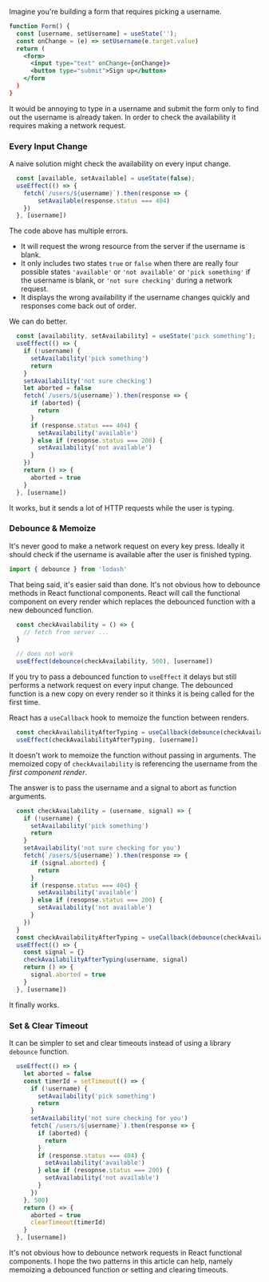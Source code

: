 
Imagine you're building a form that requires picking a username. 

```jsx
function Form() {
  const [username, setUsername] = useState('');
  const onChange = (e) => setUsername(e.target.value)
  return (
    <form>
      <input type="text" onChange={onChange}>
      <button type="submit">Sign up</button>
    </form
  )
}
```

It would be annoying to type in a username and submit the form only to find out the username is already taken. In order to check the availability it requires making a network request.

### Every Input Change

A naive solution might check the availability on every input change. 

```js
  const [available, setAvailable] = useState(false);
  useEffect(() => {
    fetch(`/users/${username}`).then(response => {
        setAvailable(response.status === 404)
    })
  }, [username])
```

The code above has multiple errors. 

* It will request the wrong resource from the server if the username is blank. 
* It only includes two states `true` or  `false` when there are really four possible states `'available'` or `'not available'` or `'pick something'` if the username is blank, or `'not sure checking'` during a network request.
* It displays the wrong availability if the username changes quickly and responses come back out of order. 

We can do better. 

```js
  const [availability, setAvailability] = useState('pick something');
  useEffect(() => {
    if (!username) {
      setAvailability('pick something')
      return
    }
    setAvailability('not sure checking')
    let aborted = false
    fetch(`/users/${username}`).then(response => {
      if (aborted) {
        return
      }
      if (response.status === 404) {
        setAvailability('available')
      } else if (resopnse.status === 200) {
        setAvailability('not available')
      }
    })
    return () => {
      aborted = true
    }
  }, [username])
```

It works, but it sends a lot of HTTP requests while the user is typing. 

### Debounce & Memoize

It's never good to make a network request on every key press. Ideally it should check if the username is available after the user is finished typing.

```js
import { debounce } from 'lodash'
``` 

That being said, it's easier said than done. It's not obvious how to debounce methods in React functional components. React will call the functional component on every render which replaces the debounced function with a new debounced function. 

```js
  const checkAvailability = () => {
    // fetch from server ...
  }

  // does not work
  useEffect(debounce(checkAvailability, 500), [username])
```

If you try to pass a debounced function to `useEffect` it delays but still performs a network request on every input change. The debounced function is a new copy on every render so it thinks it is being called for the first time. 

React has a `useCallback` hook to memoize the function between renders. 

```js
  const checkAvailabilityAfterTyping = useCallback(debounce(checkAvailability, 500), [])
  useEffect(checkAvailabilityAfterTyping, [username])
```

It doesn't work to memoize the function without passing in arguments. The memoized copy of `checkAvailability` is referencing the username from the *first component render*. 

The answer is to pass the username and a signal to abort as function arguments. 

```js
  const checkAvailability = (username, signal) => {
    if (!username) {
      setAvailability('pick something')
      return
    }
    setAvailability('not sure checking for you')
    fetch(`/users/${username}`).then(response => {
      if (signal.aborted) {
        return
      }
      if (response.status === 404) {
        setAvailability('available')
      } else if (resopnse.status === 200) {
        setAvailability('not available')
      }
    })
  }
  const checkAvailabilityAfterTyping = useCallback(debounce(checkAvailability, 500), [])
  useEffect(() => {
    const signal = {}
    checkAvailabilityAfterTyping(username, signal)
    return () => {
      signal.aborted = true
    }
  }, [username])
```

It finally works. 

### Set & Clear Timeout

It can be simpler to set and clear timeouts instead of using a library `debounce` function. 

```js
  useEffect(() => {
    let aborted = false
    const timerId = setTimeout(() => {
      if (!username) {
        setAvailability('pick something')
        return
      }
      setAvailability('not sure checking for you')
      fetch(`/users/${username}`).then(response => {
        if (aborted) {
          return
        }
        if (response.status === 404) {
          setAvailability('available')
        } else if (resopnse.status === 200) {
          setAvailability('not available')
        }
      })
    }, 500)
    return () => {
      aborted = true
      clearTimeout(timerId)
    }
  }, [username])
```

It's not obvious how to debounce network requests in React functional components. I hope the two patterns in this article can help, namely memoizing a debounced function or setting and clearing timeouts. 

